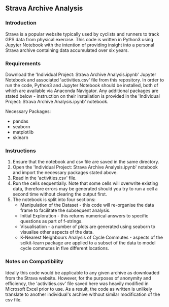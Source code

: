 ## Strava Archive Analysis

### Introduction
Strava is a popular website typically used by cyclists and runners to track GPS data from physical exercise. This code is written in Python3 using Jupyter Notebook with the intention of providing insight into a personal Strava archive containing data accumulated over six years. 

### Requirements
Download the 'Individual Project: Strava Archive Analysis.ipynb' Jupyter Notebook and associated 'activities.csv' file from this repository. In order to run the code, Python3 and Jupyter Notebook should be installed, both of which are available via Anaconda Navigator. Any additional packages are stated below - instruction on their installation is provided in the 'Individual Project: Strava Archive Analysis.ipynb' notebook.

Necessary Packages:
- pandas
- seaborn
- matplotlib
- sklearn

### Instructions
1. Ensure that the notebook and csv file are saved in the same directory.
2. Open the 'Individual Project: Strava Archive Analysis.ipynb' notebook and import the necessary packages stated above.
3. Read in the 'activities.csv' file.
4. Run the cells sequentially. Note that some cells will overwrite existing data, therefore errors may be generated should you try to run a cell a second time without clearing the output first.
5. The notebook is split into four sections:
   - Manipulation of the Dataset - this code will re-organise the data frame to facilitate the subsequent analysis.
   - Initial Exploration - this returns numerical answers to specific questions as part of f-strings.
   - Visualisation - a number of plots are generated using seaborn to visualise other aspects of the data.
   - K-Nearest Neighbours Analysis of Cycle Commutes - aspects of the scikit-learn package are applied to a subset of the data to model cycle commutes in five different locations.

### Notes on Compatibility
Ideally this code would be applicable to any given archive as downloaded from the Strava website. However, for the purposes of anonymity and efficiency, the 'activities.csv' file saved here was heavily modified in Microsoft Excel prior to use. As a result, the code as written is unlikely translate to another individual's archive without similar modification of the csv file.
